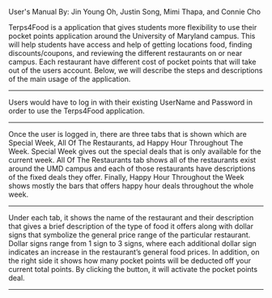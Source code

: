 
User's Manual
By: Jin Young Oh, Justin Song, Mimi Thapa, and Connie Cho














Terps4Food is a application that gives students more flexibility to use their pocket points application around the University of Maryland campus. This will help students have access and help of getting locations food, finding discounts/coupons, and reviewing the different restaurants on or near campus. Each restaurant have different cost of pocket points that will take out of the users account. Below, we will describe the steps and descriptions of the main usage of the application.
__________________________________________________________________




Users would have to log in with their existing UserName and Password in order to use the Terps4Food application.

______________________________________________________________________________



Once the user is logged in, there are three tabs that is shown which are Special Week, All Of The Restaurants, ad Happy Hour Throughout The Week. Special Week gives out the special deals that is only available for the current week. All Of The Restaurants tab shows all of the restaurants exist around the UMD campus and each of those restaurants have descriptions of the fixed deals they offer. Finally, Happy Hour Throughout the Week shows mostly the bars that offers happy hour deals throughout the whole week.

__________________________________________________________________




Under each tab, it shows the name of the restaurant and their description that gives a brief description of the type of food it offers along with dollar signs that symbolize the general price range of the particular restaurant. Dollar signs range from 1 sign to 3 signs, where each additional dollar sign indicates an increase in the restaurant’s general food prices. In addition, on the right side it shows how many pocket points will be deducted off your current total points. By clicking the button, it will activate the pocket points deal.

__________________________________________________________________
